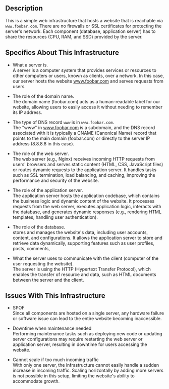 

## Description

This is a simple web infrastructure that hosts a website that is reachable via `www.foobar.com`. There are no firewalls or SSL certificates for protecting the server's network. Each component (database, application server) has to share the resources (CPU, RAM, and SSD) provided by the server.

## Specifics About This Infrastructure

+ What a server is.<br/>A server is a computer system that provides services or resources to other computers or users, known as clients, over a network. In this case, our server hosts the website www.foobar.com and serves requests from users.

+ The role of the domain name.<br/>The domain name (foobar.com) acts as a human-readable label for our website, allowing users to easily access it without needing to remember its IP address.

+ The type of DNS record `www` is in `www.foobar.com`.<br/>The "www" in www.foobar.com is a subdomain, and the DNS record associated with it is typically a CNAME (Canonical Name) record that points to the main domain (foobar.com) or directly to the server IP address (8.8.8.8 in this case).</i>

+ The role of the web server.<br/>The web server (e.g., Nginx) receives incoming HTTP requests from users' browsers and serves static content (HTML, CSS, JavaScript files) or routes dynamic requests to the application server. It handles tasks such as SSL termination, load balancing, and caching, improving the performance and security of the website.

+ The role of the application server.<br/>The application server hosts the application codebase, which contains the business logic and dynamic content of the website. It processes requests from the web server, executes application logic, interacts with the database, and generates dynamic responses (e.g., rendering HTML templates, handling user authentication).

+ The role of the database.<br/>stores and manages the website's data, including user accounts, content, and configurations. It allows the application server to store and retrieve data dynamically, supporting features such as user profiles, posts, comments, 

+ What the server uses to communicate with the client (computer of the user requesting the website).<br/>The server is using the HTTP (Hypertext Transfer Protocol), which enables the transfer of resource and data, such as HTML documents between the server and the client.

## Issues With This Infrastructure

+ SPOF<br/>Since all components are hosted on a single server, any hardware failure or software issue can lead to the entire website becoming inaccessible.


+ Downtime when maintenance needed<br/>Performing maintenance tasks such as deploying new code or updating server configurations may require restarting the web server or application server, resulting in downtime for users accessing the website.


+ Cannot scale if too much incoming traffic<br/>With only one server, the infrastructure cannot easily handle a sudden increase in incoming traffic. Scaling horizontally by adding more servers is not possible in this setup, limiting the website's ability to accommodate growth.
